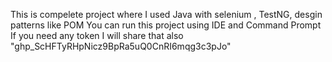 This is compelete project where I used Java with selenium , TestNG, desgin patterns like POM
You can run this project using IDE and Command Prompt
If you need any token I will share that also 
"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"
